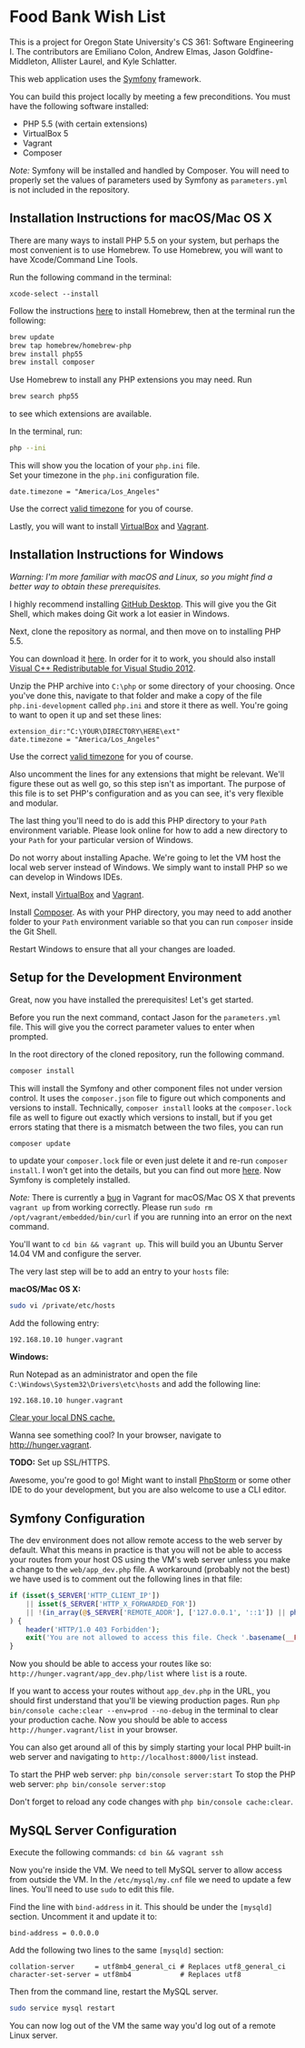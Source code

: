 Food Bank Wish List
===================

This is a project for Oregon State University's CS 361: Software Engineering I.  The contributors are Emiliano Colon, Andrew Elmas, Jason Goldfine-Middleton, Allister Laurel, and Kyle Schlatter.

This web application uses the [Symfony](https://symfony.com) framework.

You can build this project locally by meeting a few preconditions.  You must have the following software installed:
* PHP 5.5 (with certain extensions)
* VirtualBox 5
* Vagrant
* Composer

*Note:* Symfony will be installed and handled by Composer.  You will need to properly set the values of parameters used by Symfony as `parameters.yml` is not included in the repository.


Installation Instructions for macOS/Mac OS X
--------------------------------------------

There are many ways to install PHP 5.5 on your system, but perhaps the most convenient is to use Homebrew.  To use Homebrew, you will want to have Xcode/Command Line Tools.

Run the following command in the terminal:
```
xcode-select --install
```

Follow the instructions [here](http://brew.sh) to install Homebrew, then at the terminal run the following:

```bash
brew update
brew tap homebrew/homebrew-php
brew install php55
brew install composer
```

Use Homebrew to install any PHP extensions you may need.  Run

```bash
brew search php55
```

to see which extensions are available.

In the terminal, run:
```bash
php --ini
```

This will show you the location of your `php.ini` file.  
Set your timezone in the `php.ini` configuration file.

```
date.timezone = "America/Los_Angeles"
```

Use the correct [valid timezone](https://secure.php.net/manual/en/timezones.php) for you of course.


Lastly, you will want to install [VirtualBox](https://www.virtualbox.org/wiki/Downloads) and [Vagrant](https://www.vagrantup.com/downloads.html).


Installation Instructions for Windows
-------------------------------------

*Warning: I'm more familiar with macOS and Linux, so you might find a better way to obtain these prerequisites.*

I highly recommend installing [GitHub Desktop](https://desktop.github.com).  This will give you the Git Shell, which makes doing Git work a lot easier in Windows.

Next, clone the repository as normal, and then move on to installing PHP 5.5.

You can download it [here](http://windows.php.net/downloads/releases/archives/php-5.5.37-Win32-VC11-x64.zip).
In order for it to work, you should also install [Visual C++ Redistributable for Visual Studio 2012](http://www.microsoft.com/en-us/download/details.aspx?id=30679).

Unzip the PHP archive into `C:\php` or some directory of your choosing.  Once you've done this, navigate to that folder and make a copy of the file `php.ini-development` called `php.ini` and store it there as well.  You're going to want to open it up and set these lines:

```
extension_dir:"C:\YOUR\DIRECTORY\HERE\ext"
date.timezone = "America/Los_Angeles"
```

Use the correct [valid timezone](https://secure.php.net/manual/en/timezones.php) for you of course.


Also uncomment the lines for any extensions that might be relevant.  We'll figure these out as well go, so this step isn't as important.  The purpose of this file is to set PHP's configuration and as you can see, it's very flexible and modular.

The last thing you'll need to do is add this PHP directory to your `Path` environment variable.  Please look online for how to add a new directory to your `Path` for your particular version of Windows.

Do not worry about installing Apache.  We're going to let the VM host the local web server instead of Windows.  We simply want to install PHP so we can develop in Windows IDEs.

Next, install [VirtualBox](https://www.virtualbox.org/wiki/Downloads) and [Vagrant](https://www.vagrantup.com/downloads.html).

Install [Composer](https://getcomposer.org/doc/00-intro.md).  As with your PHP directory, you may need to add another folder to your `Path` environment variable so that you can run `composer` inside the Git Shell.

Restart Windows to ensure that all your changes are loaded.


Setup for the Development Environment
-------------------------------------

Great, now you have installed the prerequisites!  Let's get started.

Before you run the next command, contact Jason for the `parameters.yml` file.  This will give you the correct parameter values to enter when prompted.

In the root directory of the cloned repository, run the following command.

```bash
composer install
```

This will install the Symfony and other component files not under version control.  It uses the `composer.json` file to figure out which components and versions to install.  Technically, `composer install` looks at the `composer.lock` file as well to figure out exactly which versions to install, but if you get errors stating that there is a mismatch between the two files, you can run

```bash
composer update
```

to update your `composer.lock` file or even just delete it and re-run `composer install`.  I won't get into the details, but you can find out more [here](https://getcomposer.org/doc/01-basic-usage.md).  Now Symfony is completely installed.

*Note:* There is currently a [bug](https://github.com/Varying-Vagrant-Vagrants/VVV/issues/354) in Vagrant for macOS/Mac OS X that prevents `vagrant up` from working correctly.  Please run `sudo rm /opt/vagrant/embedded/bin/curl` if you are running into an error on the next command.

You'll want to `cd bin && vagrant up`.  This will build you an Ubuntu Server 14.04 VM and configure the server.

The very last step will be to add an entry to your `hosts` file:

**macOS/Mac OS X:**
```bash
sudo vi /private/etc/hosts
```

Add the following entry:
```
192.168.10.10 hunger.vagrant
```

**Windows:**

Run Notepad as an administrator and open the file `C:\Windows\System32\Drivers\etc\hosts` and add the following line:
```
192.168.10.10 hunger.vagrant
```

[Clear your local DNS cache.](https://coolestguidesontheplanet.com/clear-the-local-dns-cache-in-osx)

Wanna see something cool?  In your browser, navigate to <http://hunger.vagrant>.

**TODO:** Set up SSL/HTTPS.

Awesome, you're good to go!  Might want to install [PhpStorm](https://www.jetbrains.com/phpstorm) or some other IDE to do your development, but you are also welcome to use a CLI editor.

Symfony Configuration
---------------------

The dev environment does not allow remote access to the web server by default.  What this means in practice is that you will not be able to access your routes from your host OS using the VM's web server unless you make a change to the `web/app_dev.php` file.  A workaround (probably not the best) we have used is to comment out the following lines in that file:

```php
if (isset($_SERVER['HTTP_CLIENT_IP'])
    || isset($_SERVER['HTTP_X_FORWARDED_FOR'])
    || !(in_array(@$_SERVER['REMOTE_ADDR'], ['127.0.0.1', '::1']) || php_sapi_name() === 'cli-server')
) {
    header('HTTP/1.0 403 Forbidden');
    exit('You are not allowed to access this file. Check '.basename(__FILE__).' for more information.');
}
```

Now you should be able to access your routes like so: `http://hunger.vagrant/app_dev.php/list`
where `list` is a route.

If you want to access your routes without `app_dev.php` in the URL, you should first understand that you'll be viewing production pages.  Run `php bin/console cache:clear --env=prod --no-debug` in the terminal to clear your production cache.  Now you should be able to access `http://hunger.vagrant/list` in your browser.

You can also get around all of this by simply starting your local PHP built-in web server and navigating to `http://localhost:8000/list` instead.

To start the PHP web server: `php bin/console server:start`
To stop the PHP web server: `php bin/console server:stop`

Don't forget to reload any code changes with `php bin/console cache:clear`.

MySQL Server Configuration
--------------------------

Execute the following commands: `cd bin && vagrant ssh`

Now you're inside the VM.  We need to tell MySQL server to allow access from outside the VM.
In the `/etc/mysql/my.cnf` file we need to update a few lines.  You'll need to use `sudo` to edit this file.

Find the line with `bind-address` in it.  This should be under the `[mysqld]` section.  Uncomment it and update it to:
```
bind-address = 0.0.0.0
```

Add the following two lines to the same `[mysqld]` section:
```
collation-server     = utf8mb4_general_ci # Replaces utf8_general_ci
character-set-server = utf8mb4            # Replaces utf8
```

Then from the command line, restart the MySQL server.
```bash
sudo service mysql restart
```

You can now log out of the VM the same way you'd log out of a remote Linux server.